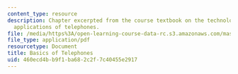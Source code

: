 ```yaml
---
content_type: resource
description: Chapter excerpted from the course textbook on the technology and computer
  applications of telephones.
file: /media/https%3A/open-learning-course-data-rc.s3.amazonaws.com/mas-632-conversational-computer-systems-fall-2008/460ecd4bb9f1ba682c2f7c40455e2917_schmandt_ch10.pdf
file_type: application/pdf
resourcetype: Document
title: Basics of Telephones
uid: 460ecd4b-b9f1-ba68-2c2f-7c40455e2917
---
```

